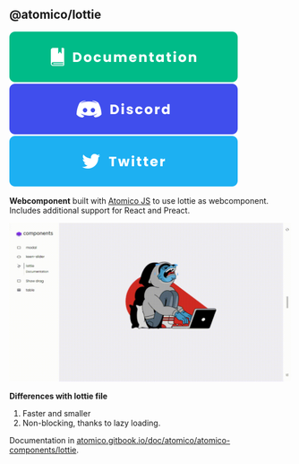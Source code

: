 ## @atomico/lottie

[![doc](https://raw.githubusercontent.com/atomicojs/atomico/brand/link-to-doc.svg)](https://atomico.gitbook.io/doc/atomico/atomico-components/lottie) [![Discord](https://raw.githubusercontent.com/atomicojs/atomico/brand/link-to-discord.svg)](https://discord.gg/7z3rNhmkNE) [![Twitter](https://raw.githubusercontent.com/atomicojs/atomico/brand/link-to-twitter.svg)](https://twitter.com/atomicojs)

**Webcomponent** built with [Atomico JS](https://atomicojs.dev) to use lottie as webcomponent. Includes additional support for React and Preact.

![Preview](https://github.com/atomicojs/components/blob/master/src/components/lottie/preview.gif?raw=true)

**Differences with lottie file**

1. Faster and smaller
2. Non-blocking, thanks to lazy loading.

Documentation in [atomico.gitbook.io/doc/atomico/atomico-components/lottie](https://atomico.gitbook.io/doc/atomico/atomico-components/lottie).
